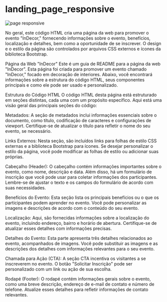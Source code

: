 # landing_page_responsive

![page responsive](https://github.com/PedroLira11/landing_page_responsive/assets/130400842/0fc9a241-4c98-4a57-b162-71ecb9c94671)

No geral, este código HTML cria uma página da web para promover o evento "InDecor," fornecendo informações sobre o evento, benefícios, localização e detalhes, bem como a oportunidade de se inscrever. O design e o estilo da página são controlados por arquivos CSS externos e ícones da biblioteca Bootstrap.

Página da Web "InDecor"
Este é um guia de README para a página da web "InDecor". Esta página foi criada para promover um evento chamado "InDecor," focado em decoração de interiores. Abaixo, você encontrará informações sobre a estrutura do código HTML, seus componentes principais e como ele pode ser usado e personalizado.

Estrutura do Código HTML
O código HTML desta página está estruturado em seções distintas, cada uma com um propósito específico. Aqui está uma visão geral das principais seções do código:

Metadados: A seção de metadados inclui informações essenciais sobre o documento, como título, codificação de caracteres e configurações de viewport. Certifique-se de atualizar o título para refletir o nome do seu evento, se necessário.

Links Externos: Nesta seção, são incluídos links para folhas de estilo CSS externas e a biblioteca Bootstrap para ícones. Se desejar personalizar o estilo da página, você pode modificar as folhas de estilo ou adicionar suas próprias.

Cabeçalho (Header): O cabeçalho contém informações importantes sobre o evento, como nome, descrição e data. Além disso, há um formulário de inscrição que você pode usar para coletar informações dos participantes. Lembre-se de ajustar o texto e os campos do formulário de acordo com suas necessidades.

Benefícios do Evento: Esta seção lista os principais benefícios ou o que os participantes podem aprender no evento. Você pode personalizar as imagens e descrições de acordo com o conteúdo do seu evento.

Localização: Aqui, são fornecidas informações sobre a localização do evento, incluindo endereço, bairro e horário de abertura. Certifique-se de atualizar esses detalhes com informações precisas.

Detalhes do Evento: Esta parte apresenta três detalhes relacionados ao evento, acompanhados de imagens. Você pode substituir as imagens e as descrições dos detalhes com informações relevantes para o seu evento.

Chamada para Ação (CTA): A seção CTA incentiva os visitantes a se inscreverem no evento. O botão "Solicitar Inscrição" pode ser personalizado com um link ou ação de sua escolha.

Rodapé (Footer): O rodapé contém informações gerais sobre o evento, como uma breve descrição, endereço de e-mail de contato e número de telefone. Atualize esses detalhes para refletir informações de contato relevantes.
